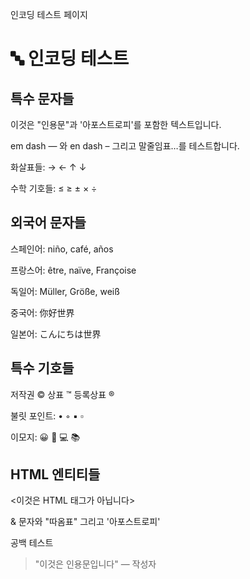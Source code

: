 인코딩 테스트 페이지

# 🔤 인코딩 테스트

## 특수 문자들

이것은 "인용문"과 '아포스트로피'를 포함한 텍스트입니다.

em dash — 와 en dash – 그리고 말줄임표…를 테스트합니다.

화살표들: → ← ↑ ↓

수학 기호들: ≤ ≥ ± × ÷

## 외국어 문자들

스페인어: niño, café, años

프랑스어: être, naïve, Françoise

독일어: Müller, Größe, weiß

중국어: 你好世界

일본어: こんにちは世界

## 특수 기호들

저작권 © 상표 ™ 등록상표 ®

불릿 포인트: • ◦ ▪ ▫

이모지: 😀 🚀 💻 📚

## HTML 엔티티들

<이것은 HTML 태그가 아닙니다>

& 문자와 "따옴표" 그리고 '아포스트로피'

공백 테스트

> "이것은 인용문입니다" — 작성자